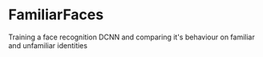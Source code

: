 # FamiliarFaces
Training a face recognition DCNN and comparing it's behaviour on familiar and unfamiliar identities
